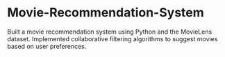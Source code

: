 # Movie-Recommendation-System
Built a movie recommendation system using Python and the MovieLens dataset. Implemented collaborative filtering algorithms to suggest movies based on user preferences.
